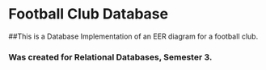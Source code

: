 # Football Club Database
##This is a Database Implementation of an EER diagram for a football club.
### Was created for Relational Databases, Semester 3.
